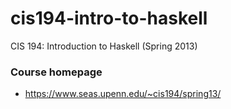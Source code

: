 # cis194-intro-to-haskell
CIS 194: Introduction to Haskell (Spring 2013)

### Course homepage
* https://www.seas.upenn.edu/~cis194/spring13/
